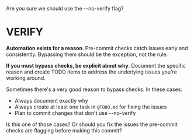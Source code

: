 Are you sure we should use the --no-verify flag?

# VERIFY

**Automation exists for a reason**. Pre-commit checks catch issues early and consistently. Bypassing them should be the exception, not the rule.

**If you must bypass checks, be explicit about why**. Document the specific reason and create TODO items to address the underlying issues you're working around.

Sometimes there's a very good reason to bypass checks. In these cases:
- Always document exactly why
- Always create at least one task in `@TODO.md` for fixing the issues
- Plan to commit changes that don't use --no-verify

Is this one of those cases? Or should you fix the issues the pre-commit checks are flagging before making this commit?
